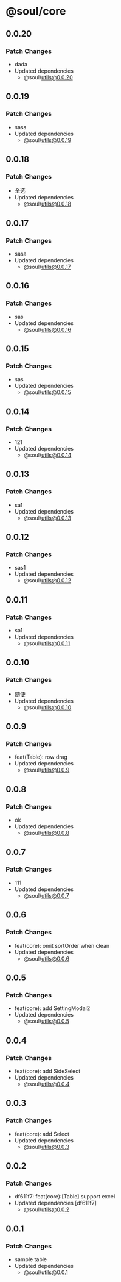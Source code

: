 # @soul/core

## 0.0.20

### Patch Changes

- dada
- Updated dependencies
  - @soul/utils@0.0.20

## 0.0.19

### Patch Changes

- sass
- Updated dependencies
  - @soul/utils@0.0.19

## 0.0.18

### Patch Changes

- 全选
- Updated dependencies
  - @soul/utils@0.0.18

## 0.0.17

### Patch Changes

- sasa
- Updated dependencies
  - @soul/utils@0.0.17

## 0.0.16

### Patch Changes

- sas
- Updated dependencies
  - @soul/utils@0.0.16

## 0.0.15

### Patch Changes

- sas
- Updated dependencies
  - @soul/utils@0.0.15

## 0.0.14

### Patch Changes

- 121
- Updated dependencies
  - @soul/utils@0.0.14

## 0.0.13

### Patch Changes

- sa1
- Updated dependencies
  - @soul/utils@0.0.13

## 0.0.12

### Patch Changes

- sas1
- Updated dependencies
  - @soul/utils@0.0.12

## 0.0.11

### Patch Changes

- sa1
- Updated dependencies
  - @soul/utils@0.0.11

## 0.0.10

### Patch Changes

- 随便
- Updated dependencies
  - @soul/utils@0.0.10

## 0.0.9

### Patch Changes

- feat(Table): row drag
- Updated dependencies
  - @soul/utils@0.0.9

## 0.0.8

### Patch Changes

- ok
- Updated dependencies
  - @soul/utils@0.0.8

## 0.0.7

### Patch Changes

- 111
- Updated dependencies
  - @soul/utils@0.0.7

## 0.0.6

### Patch Changes

- feat(core): omit sortOrder when clean
- Updated dependencies
  - @soul/utils@0.0.6

## 0.0.5

### Patch Changes

- feat(core): add SettingModal2
- Updated dependencies
  - @soul/utils@0.0.5

## 0.0.4

### Patch Changes

- feat(core): add SideSelect
- Updated dependencies
  - @soul/utils@0.0.4

## 0.0.3

### Patch Changes

- feat(core): add Select
- Updated dependencies
  - @soul/utils@0.0.3

## 0.0.2

### Patch Changes

- df611f7: feat(core):[Table] support excel
- Updated dependencies [df611f7]
  - @soul/utils@0.0.2

## 0.0.1

### Patch Changes

- sample table
- Updated dependencies
  - @soul/utils@0.0.1
